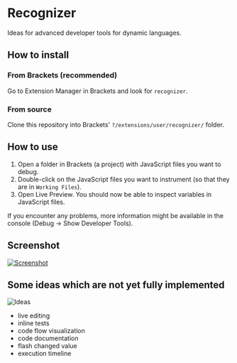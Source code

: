 Recognizer
==========

Ideas for advanced developer tools for dynamic languages.

## How to install

### From Brackets (recommended)

Go to Extension Manager in Brackets and look for `recognizer`.

### From source

Clone this repository into Brackets' `?/extensions/user/recognizer/` folder.

## How to use

1. Open a folder in Brackets (a project) with JavaScript files you want to debug.
1. Double-click on the JavaScript files you want to instrument (so that they are in `Working Files`).
1. Open Live Preview. You should now be able to inspect variables in JavaScript files.

If you encounter any problems, more information might be available in the console (Debug -> Show Developer Tools).

## Screenshot

[![Screenshot](https://raw.github.com/equiet/recognizer/master/screenshot.png)](https://www.youtube.com/watch?v=1bjdekHj5ts)

## Some ideas which are not yet fully implemented

![Ideas](https://raw.github.com/equiet/recognizer/master/ideas.png)

- live editing
- inline tests
- code flow visualization
- code documentation
- flash changed value
- execution timeline
